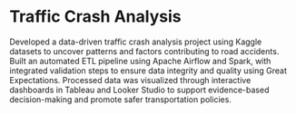 # Traffic Crash Analysis
Developed a data-driven traffic crash analysis project using Kaggle datasets to uncover patterns and factors contributing to road accidents. Built an automated ETL pipeline using Apache Airflow and Spark, with integrated validation steps to ensure data integrity and quality using Great Expectations. Processed data was visualized through interactive dashboards in Tableau and Looker Studio to support evidence-based decision-making and promote safer transportation policies.
